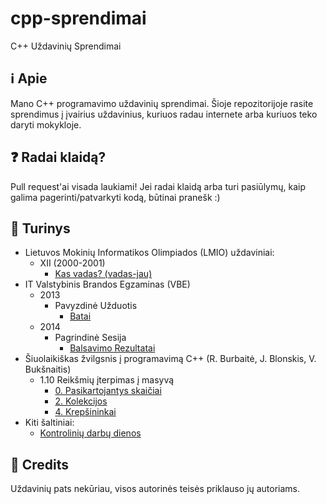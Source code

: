 # cpp-sprendimai
 C++ Uždavinių Sprendimai

## ℹ️ Apie
Mano C++ programavimo uždavinių sprendimai. Šioje repozitorijoje rasite sprendimus į įvairius uždavinius, kuriuos radau internete arba kuriuos teko daryti mokykloje.

## ❓ Radai klaidą?
Pull request'ai visada laukiami!
Jei radai klaidą arba turi pasiūlymų, kaip galima pagerinti/patvarkyti kodą, būtinai pranešk :)

## 📒 Turinys

- Lietuvos Mokinių Informatikos Olimpiados (LMIO) uždaviniai:
  - XII (2000-2001)
    - [Kas vadas? (vadas-jau)](lmio/12%20(2000-2001)/vadas-jau)
- IT Valstybinis Brandos Egzaminas (VBE)
  - 2013
    - Pavyzdinė Užduotis
      - [Batai](vbe/2013-pavyzdine/batai) 
  - 2014
    - Pagrindinė Sesija
      - [Balsavimo Rezultatai](vbe/2014-pagrindine/balsavimo-rezultatai)
- Šiuolaikiškas žvilgsnis į programavimą C++ (R. Burbaitė, J. Blonskis, V. Bukšnaitis)
  - 1.10 Reikšmių įterpimas į masyvą
    - [0. Pasikartojantys skaičiai](siuolaikiskas-zvilgsnis-cpp/masyvo-iterpimas/pasikartojantys-skaiciai)
    - [2. Kolekcijos](siuolaikiskas-zvilgsnis-cpp/masyvo-iterpimas/kolekcijos)
    - [4. Krepšininkai](siuolaikiskas-zvilgsnis-cpp/masyvo-iterpimas/krepsininkai)
- Kiti šaltiniai:
  - [Kontrolinių darbų dienos](random/kontroliniu-darbu-dienos) 

## 🏦 Credits
Uždavinių pats nekūriau, visos autorinės teisės priklauso jų autoriams.